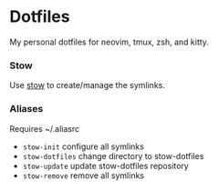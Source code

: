 # Dotfiles
My personal dotfiles for neovim, tmux, zsh, and kitty.

### Stow
Use <a href='https://www.gnu.org/software/stow/' title='Stow - GNU Project'>stow</a> to create/manage the symlinks.

### Aliases
Requires ~/.aliasrc

- `stow-init` configure all symlinks
- `stow-dotfiles` change directory to stow-dotfiles
- `stow-update` update stow-dotfiles repository
- `stow-remove` remove all symlinks
